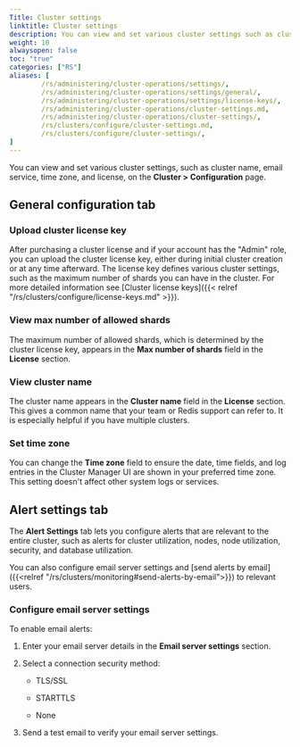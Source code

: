 ```yaml
---
Title: Cluster settings
linktitle: Cluster settings
description: You can view and set various cluster settings such as cluster name, email service, time zone, and license.
weight: 10
alwaysopen: false
toc: "true"
categories: ["RS"]
aliases: [
        /rs/administering/cluster-operations/settings/,
        /rs/administering/cluster-operations/settings/general/,
        /rs/administering/cluster-operations/settings/license-keys/,
        /rs/administering/cluster-operations/cluster-settings.md,
        /rs/administering/cluster-operations/cluster-settings/,
        /rs/clusters/configure/cluster-settings.md,
        /rs/clusters/configure/cluster-settings/,
]
---
```

You can view and set various cluster settings, such as cluster name, email service, time zone, and license, on the **Cluster > Configuration** page.

## General configuration tab

### Upload cluster license key

After purchasing a cluster license and if your account has the "Admin" role,
you can upload the cluster license key, either during initial
cluster creation or at any time afterward. The license key defines various
cluster settings, such as the maximum number of shards you can have in
the cluster. For more detailed information see [Cluster license
keys]({{< relref "/rs/clusters/configure/license-keys.md" >}}).

### View max number of allowed shards

The maximum number of allowed shards, which is determined by the cluster license
key, appears in the **Max number of shards** field in the **License** section.

### View cluster name

The cluster name appears in the **Cluster name** field in the **License** section. This gives a
common name that your team or Redis support can refer to. It is
especially helpful if you have multiple clusters.

### Set time zone

You can change the **Time zone** field to ensure the date, time fields, and log entries in the Cluster Manager UI are shown in your preferred time zone. This setting doesn't affect other system logs or services.

## Alert settings tab

The **Alert Settings** tab lets you configure alerts that are relevant to the entire cluster, such as alerts for cluster utilization, nodes, node utilization, security, and database utilization.

You can also configure email server settings and [send alerts by email]({{<relref "/rs/clusters/monitoring#send-alerts-by-email">}}) to relevant users.

### Configure email server settings

To enable email alerts:

1. Enter your email
server details in the **Email server settings** section.

1. Select a connection security method:

    - TLS/SSL 

    - STARTTLS
    
    - None

1. Send a test email to verify your email server settings.
